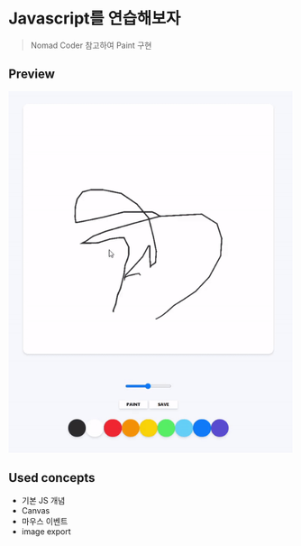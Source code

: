 # Javascript를 연습해보자

> Nomad Coder 참고하여 Paint 구현

## Preview

<img alt="paint" src="./paintjs_gif.gif" />

## Used concepts

- 기본 JS 개념
- Canvas
- 마우스 이벤트
- image export
